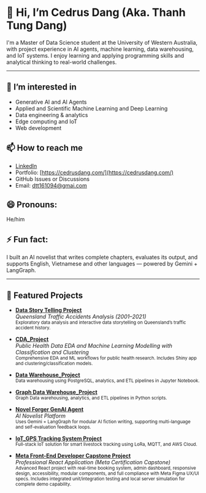 # 👋 Hi, I’m Cedrus Dang (Aka. Thanh Tung Dang)

I'm a Master of Data Science student at the University of Western Australia, with project experience in AI agents, machine learning, data warehousing, and IoT systems. I enjoy learning and applying programming skills and analytical thinking to real-world challenges.

---

## 👀 I’m interested in  
- Generative AI and AI Agents
- Applied and Scientific Machine Learning and Deep Learning
- Data engineering & analytics  
- Edge computing and IoT
- Web development

## 📫 How to reach me  
- [LinkedIn](https://www.linkedin.com/in/cedrusdang/)
- Portfolio: [https://cedrusdang.com/](https://cedrusdang.com/)
- GitHub Issues or Discussions  
- Email: dtt161094@gmai.com

## 😄 Pronouns:  
He/him  

## ⚡ Fun fact:  
I built an AI novelist that writes complete chapters, evaluates its output, and supports English, Vietnamese and other languages — powered by Gemini + LangGraph.

---

## 📂 Featured Projects

- [**Data Story Telling Project**](https://github.com/cedrusdang/DataStoryTelling)  
  *Queensland Traffic Accidents Analysis (2001–2021)*  
  <sub>Exploratory data analysis and interactive data storytelling on Queensland’s traffic accident history.</sub>

- [**CDA_Project**](https://github.com/cedrusdang/CDA_Project)  
  *Public Health Data EDA and Machine Learning Modelling with Classification and Clustering*  
  <sub>Comprehensive EDA and ML workflows for public health research. Includes Shiny app and clustering/classification models.</sub>

- [**Data Warehouse_Project**](https://github.com/cedrusdang/DataWarehouse_project)  
  <sub>Data warehousing using PostgreSQL, analytics, and ETL pipelines in Jupyter Notebook.</sub>
  
- [**Graph Data Warehouse_Project**](https://github.com/cedrusdang/graph-db-query)  
  <sub>Graph Data warehousing, analytics, and ETL pipelines in Python scripts.</sub>
  
- [**Novel Forger GenAI Agent**](https://github.com/cedrusdang/NovelForger)  
  *AI Novelist Platform*  
  <sub>Uses Gemini + LangGraph for modular AI fiction writing, supporting multi-language and self-evaluation feedback loops.</sub>

- [**IoT_GPS Tracking System Project**](https://github.com/cedrusdang/IoT_UWA_Project_G22)  
  <sub>Full-stack IoT solution for smart livestock tracking using LoRa, MQTT, and AWS Cloud.</sub>

- [**Meta Front-End Developer Capstone Project**](https://github.com/cedrusdang/portfoliofe)  
  *Professional React Application (Meta Certification Capstone)*  
  <sub>Advanced React project with real-time booking system, admin dashboard, responsive design, accessibility, modular components, and full compliance with Meta Figma UX/UI specs. Includes integrated unit/integration testing and local server simulation for complete demo capability.</sub>

